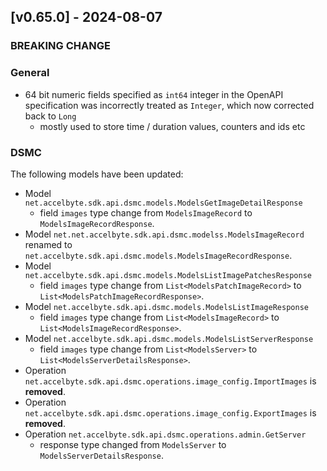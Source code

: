 <a name="v0.65.0"></a>
## [v0.65.0] - 2024-08-07

### BREAKING CHANGE

### General
- 64 bit numeric fields specified as `int64` integer in the OpenAPI specification was incorrectly treated as `Integer`, which now corrected back to `Long`
  - mostly used to store time / duration values, counters and ids etc

### DSMC
The following models have been updated:
- Model `net.accelbyte.sdk.api.dsmc.models.ModelsGetImageDetailResponse`
  - field `images` type change from `ModelsImageRecord` to `ModelsImageRecordResponse`.
- Model `net.net.accelbyte.sdk.api.dsmc.modelss.ModelsImageRecord` renamed to `net.accelbyte.sdk.api.dsmc.models.ModelsImageRecordResponse`.
- Model `net.accelbyte.sdk.api.dsmc.models.ModelsListImagePatchesResponse`
  - field `images` type change from `List<ModelsPatchImageRecord>` to `List<ModelsPatchImageRecordResponse>`.
- Model `net.accelbyte.sdk.api.dsmc.models.ModelsListImageResponse`
  - field `images` type change from `List<ModelsImageRecord>` to `List<ModelsImageRecordResponse>`.
- Model `net.accelbyte.sdk.api.dsmc.models.ModelsListServerResponse`
  - field `images` type change from `List<ModelsServer>` to `List<ModelsServerDetailsResponse>`.
- Operation `net.accelbyte.sdk.api.dsmc.operations.image_config.ImportImages` is **removed**.
- Operation `net.accelbyte.sdk.api.dsmc.operations.image_config.ExportImages` is **removed**.
- Operation `net.accelbyte.sdk.api.dsmc.operations.admin.GetServer`
  - response type changed from `ModelsServer` to `ModelsServerDetailsResponse`.

